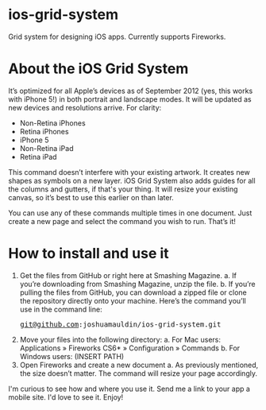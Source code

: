 ios-grid-system
===============

Grid system for designing iOS apps. Currently supports Fireworks.

About the iOS Grid System
===============

It’s optimized for all Apple’s devices as of September 2012 (yes, this works with iPhone 5!) in both portrait and landscape modes. It will be updated as new devices and resolutions arrive. For clarity:

- Non-Retina iPhones
- Retina iPhones
- iPhone 5
- Non-Retina iPad
- Retina iPad

This command doesn’t interfere with your existing artwork. It creates new shapes as symbols on a new layer. iOS Grid System also adds guides for all the columns and gutters, if that's your thing. It will resize your existing canvas, so it’s best to use this earlier on than later. 

You can use any of these commands multiple times in one document. Just create a new page and select the command you wish to run. That’s it!

How to install and use it
===============

1. Get the files from GitHub or right here at Smashing Magazine.
    a. If you’re downloading from Smashing Magazine, unzip the file.
    b. If you’re pulling the files from GitHub, you can download a zipped file or clone the repository directly onto your machine. Here’s the command you’ll use in the command line: <pre>git@github.com:joshuamauldin/ios-grid-system.git</pre>
2. Move your files into the following directory: 
    a. For Mac users: Applications » Fireworks CS6* » Configuration » Commands
    b. For Windows users: (INSERT PATH)
3. Open Fireworks and create a new document
    a. As previously mentioned, the size doesn’t matter. The command will resize your page accordingly.

I'm curious to see how and where you use it. Send me a link to your app a mobile site. I'd love to see it. Enjoy!